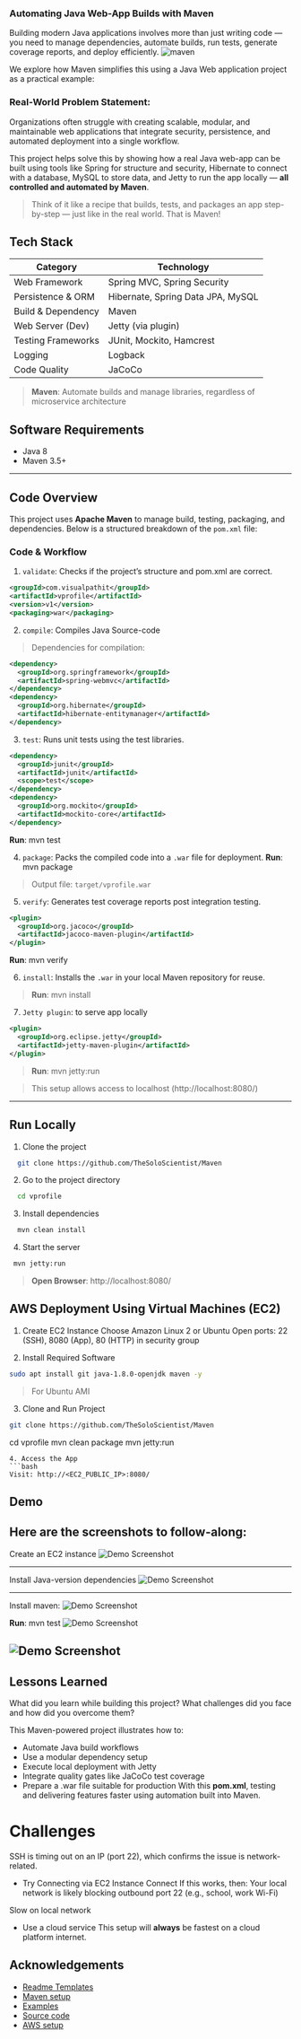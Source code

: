 
###  Automating Java Web-App Builds with Maven

Building modern Java applications involves more than just writing code — you need to manage dependencies, automate builds, run tests, generate coverage reports, and deploy efficiently.
![maven](https://media.geeksforgeeks.org/wp-content/uploads/20240612170604/Maven-Build-Life-Cycle.png)

We explore how Maven simplifies this using a Java Web application project as a practical example:

### Real-World Problem Statement: 
Organizations often struggle with creating scalable, modular, and maintainable web applications that integrate security, persistence, and automated deployment into a single workflow.

This project helps solve this by showing how a real Java web-app can be built using tools like Spring for structure and security, Hibernate to connect with a database, MySQL to store data, and Jetty to run the app locally — **all controlled and automated by Maven**. 

> Think of it like a recipe that builds, tests, and packages an app step-by-step — just like in the real world. That is Maven!


## Tech Stack


|Category| Technology| 
| -- | -- |
| Web Framework | Spring MVC, Spring Security|
|Persistence & ORM | Hibernate, Spring Data JPA, MySQL|
|Build & Dependency | Maven |
| Web Server (Dev)| Jetty (via plugin)|
|Testing Frameworks | JUnit, Mockito, Hamcrest|
| Logging | Logback | 
|Code Quality | JaCoCo |


> **Maven**: Automate builds and manage libraries, regardless of microservice architecture

## Software Requirements
- Java 8
- Maven 3.5+

---
## Code Overview
This project uses **Apache Maven** to manage build, testing, packaging, and dependencies. Below is a structured breakdown of the `pom.xml` file:

### Code & Workflow

1. `validate`: Checks if the project’s structure and pom.xml are correct.
```xml
<groupId>com.visualpathit</groupId>
<artifactId>vprofile</artifactId>
<version>v1</version>
<packaging>war</packaging>
```
2. `compile`: Compiles Java Source-code
> Dependencies for compilation:
```xml
<dependency>
  <groupId>org.springframework</groupId>
  <artifactId>spring-webmvc</artifactId>
</dependency>
<dependency>
  <groupId>org.hibernate</groupId>
  <artifactId>hibernate-entitymanager</artifactId>
</dependency>
```
3. `test`: Runs unit tests using the test libraries.
```xml
<dependency>
  <groupId>junit</groupId>
  <artifactId>junit</artifactId>
  <scope>test</scope>
</dependency>
<dependency>
  <groupId>org.mockito</groupId>
  <artifactId>mockito-core</artifactId>
</dependency>
```
 **Run**: mvn test 

4. `package`: Packs the compiled code into a `.war` file for deployment.
**Run**: mvn package
>Output file: `target/vprofile.war`

5. `verify`: Generates test coverage reports post integration testing.
```xml
<plugin>
  <groupId>org.jacoco</groupId>
  <artifactId>jacoco-maven-plugin</artifactId>
</plugin>
```
**Run**: mvn verify

6. `install`: Installs the `.war` in your local Maven repository for reuse.
>**Run**: mvn install 

7. `Jetty plugin`: to serve app locally
```xml
<plugin>
  <groupId>org.eclipse.jetty</groupId>
  <artifactId>jetty-maven-plugin</artifactId>
</plugin>
```
>**Run**: mvn jetty:run

>This setup allows access to localhost (http://localhost:8080/)
---

## Run Locally

1. Clone the project

```bash
  git clone https://github.com/TheSoloScientist/Maven
```

2. Go to the project directory

```bash
  cd vprofile
```

3. Install dependencies

```bash
  mvn clean install
```
4. Start the server

```bash
 mvn jetty:run
```
> **Open Browser**: http://localhost:8080/

## AWS Deployment Using Virtual Machines (EC2)
1. Create EC2 Instance
Choose Amazon Linux 2 or Ubuntu
Open ports: 22 (SSH), 8080 (App), 80 (HTTP) in security group

2. Install Required Software
```bash
sudo apt install git java-1.8.0-openjdk maven -y
```
> For Ubuntu AMI
3.  Clone and Run Project
```bash
git clone https://github.com/TheSoloScientist/Maven
```
cd vprofile
mvn clean package
mvn jetty:run
```
4. Access the App
```bash
Visit: http://<EC2_PUBLIC_IP>:8080/ 
```
## Demo
Here are the screenshots to follow-along:
---
Create an EC2 instance
![Demo Screenshot](https://github.com/TheSoloScientist/Maven/blob/main/demo.png/ec2.png)

---
Install Java-version dependencies
![Demo Screenshot](https://github.com/TheSoloScientist/Maven/blob/main/demo.png/jdk.png)

---
Install maven:
![Demo Screenshot](https://github.com/TheSoloScientist/Maven/blob/main/demo.png/mvn.png)

**Run**: mvn test
![Demo Screenshot](https://github.com/TheSoloScientist/Maven/blob/main/demo.png/test.png)

![Demo Screenshot](https://github.com/TheSoloScientist/Maven/blob/main/demo.png/final.png)
---

## Lessons Learned

What did you learn while building this project? What challenges did you face and how did you overcome them?

This Maven-powered project illustrates how to:
- Automate Java build workflows
- Use a modular dependency setup
- Execute local deployment with Jetty
- Integrate quality gates like JaCoCo test coverage
- Prepare a .war file suitable for production
With this **pom.xml**, testing and delivering features faster using automation built into Maven.

# Challenges
SSH is timing out on an IP (port 22), which confirms the issue is network-related.
- Try Connecting via EC2 Instance Connect
If this works, then:
Your local network is likely blocking outbound port 22 (e.g., school, work Wi-Fi)

Slow on local network
- Use a cloud service
This setup will **always** be fastest on a cloud platform internet.

## Acknowledgements

 - [ Readme Templates](https://awesomeopensource.com/project/elangosundar/awesome-README-templates)
- [ Maven setup ](https://maven.apache.org/guides/introduction/introduction-to-the-lifecycle.html#Build_Lifecycle_Basics)
- [Examples](https://www.geeksforgeeks.org/advance-java/maven-build-lifecycle/)
- [Source code](https://github.com/hkhcoder/vprofile-project/blob/local/pom.xml)
- [AWS setup](https://docs.aws.amazon.com/AWSEC2/latest/UserGuide/concepts.html)

